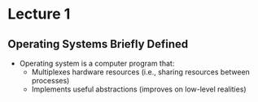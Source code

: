 # Lecture 1

## Operating Systems Briefly Defined

- Operating system is a computer program that:
    * Multiplexes hardware resources (i.e., sharing resources between processes)
    * Implements useful abstractions (improves on low-level realities)

